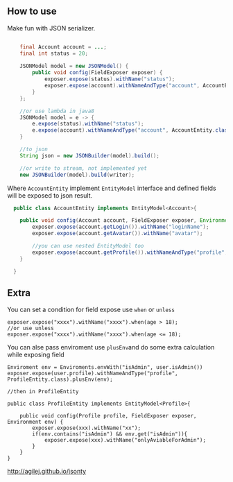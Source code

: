 ## How to use


Make fun with JSON serializer.


```java

    final Account account = ...;
    final int status = 20;
    
    JSONModel model = new JSONModel() {
        public void config(FieldExposer exposer) {
            exposer.expose(status).withName("status");
            exposer.expose(account).withNameAndType("account", AccountEntity.class);
        }
    };

    //or use lambda in java8
    JSONModel model = e -> {
        e.expose(status).withName("status");
        e.expose(account).withNameAndType("account", AccountEntity.class);
    }

    //to json
    String json = new JSONBuilder(model).build();

    //or write to stream, not implemented yet
    new JSONBuilder(model).build(writer);

```    
Where `AccountEntity` implement `EntityModel` interface and defined fields will be exposed to json result.

```java
  public class AccountEntity implements EntityModel<Account>{

    public void config(Account account, FieldExposer exposer, Environment env) {
        exposer.expose(account.getLogin()).withName("loginName");
        exposer.expose(account.getAvatar()).withName("avatar");

        //you can use nested EntityModel too
        exposer.expose(account.getProfile()).withNameAndType("profile", ProfileEntity.class);
    }

  }
```

## Extra

You can set a condition for field expose use `when` or `unless`

    exposer.expose("xxxx").withName("xxxx").when(age > 18);
    //or use unless
    exposer.expose("xxxx").withName("xxxx").when(age <= 18);

You can alse pass enviroment use `plusEnv`and do some extra calculation while exposing field

    Enviroment env = Enviroments.envWith("isAdmin", user.isAdmin()) 
    exposer.expose(user.profile).withNameAndType("profile", ProfileEntity.class).plusEnv(env);

    //then in ProfileEntity

    public class ProfileEntity implements EntityModel<Profile>{

        public void config(Profile profile, FieldExposer exposer, Environment env) {
            exposer.expose(xxx).withName("xx");
            if(env.contains("isAdmin") && env.get("isAdmin")){
                exposer.expose(xxx).withName("onlyAviableForAdmin"); 
            }
        }
    }


http://agilej.github.io/jsonty
